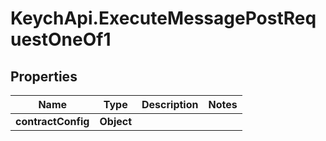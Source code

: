 # KeychApi.ExecuteMessagePostRequestOneOf1

## Properties

Name | Type | Description | Notes
------------ | ------------- | ------------- | -------------
**contractConfig** | **Object** |  | 


